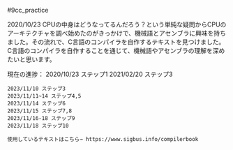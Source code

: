 #9cc_practice

2020/10/23
CPUの中身はどうなってるんだろう？という単純な疑問からCPUのアーキテクチャを調べ始めたのがきっかけで、機械語とアセンブラに興味を持ちました。その流れで、C言語のコンパイラを自作するテキストを見つけました。C言語のコンパイラを自作することを通じて、機械語やアセンブラの理解を深めたいと思います。


現在の進捗：
2020/10/23 ステップ1 
2021/02/20 ステップ3
~~~ 中断 ~~~
2023/11/10 ステップ3
2023/11/11~14 ステップ4,5
2023/11/14 ステップ6
2023/11/15 ステップ7,8
2023/11/16-18 ステップ9
2023/11/18 ステップ10

使用しているテキストはこちら→ https://www.sigbus.info/compilerbook
